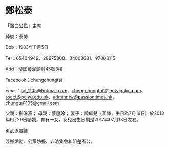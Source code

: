 # 鄭松泰

「熱血公民」主席

綽號：泰博

Dob：1983年11月5日

Tel：65404949、28975300、34003681、97003115

Add：沙田黃泥頭村45號3樓

Facebook：chengchungtai

Email：tai_1105@hotmail.com、chengchungtai1@netvigator.com、sscct@polyu.edu.hk、adminntw@passiontimes.hk、chungtai1105@gmail.com

父親：鄭泳濂；
母親：蔡惠玲；
妻子：譚卓兒（音譯，生日為7月19日）於2013年9月29日結婚，育有一女，女兒出生日期是2017年07月13日左右。


勇武派暴徒

涉嫌煽動、公眾妨擾、非法集會和阻差辦公。



